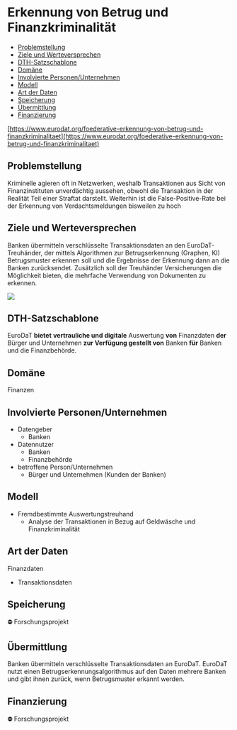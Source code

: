 
# Erkennung von Betrug und Finanzkriminalität
-   [Problemstellung](#problemstellung)
-   [Ziele und Werteversprechen](#ziele)
-   [DTH-Satzschablone](#schablone)
-   [Domäne](#domaene)
-   [Involvierte Personen/Unternehmen](#involv)
-   [Modell](#modell)
-   [Art der Daten](#daten)
-   [Speicherung](#speicherung)
-   [Übermittlung](#uebermittlung)
-   [Finanzierung](#finanzierung)

[https://www.eurodat.org/foederative-erkennung-von-betrug-und-finanzkriminalitaet](https://www.eurodat.org/foederative-erkennung-von-betrug-und-finanzkriminalitaet)

<a name="problemstellung"></a>
## Problemstellung

Kriminelle agieren oft in Netzwerken, weshalb Transaktionen aus Sicht von Finanzinstituten unverdächtig aussehen, obwohl die Transaktion in der Realität Teil einer Straftat darstellt. Weiterhin ist die False-Positive-Rate bei der Erkennung von Verdachtsmeldungen bisweilen zu hoch


<a name="ziele"></a>
## Ziele und Werteversprechen

Banken übermitteln verschlüsselte Transaktionsdaten an den EuroDaT-Treuhänder, der mittels Algorithmen zur Betrugserkennung (Graphen, KI) Betrugsmuster erkennen soll und die Ergebnisse der Erkennung dann an die Banken zurücksendet. Zusätzlich soll der Treuhänder Versicherungen die Möglichkeit bieten, die mehrfache Verwendung von Dokumenten zu erkennen.

![](https://www.eurodat.org/fileadmin/user_upload/EUD_Betrugserkennung.svg)


<a name="schablone"></a>
## DTH-Satzschablone

EuroDaT  **bietet** **vertrauliche und digitale** Auswertung  **von**  Finanzdaten  **der** Bürger und Unternehmen  **zur Verfügung gestellt von**  Banken  **für** Banken und die Finanzbehörde.

<a name="domaene"></a>
## Domäne

Finanzen

<a name="involv"></a>
## Involvierte Personen/Unternehmen

-   Datengeber
    -   Banken
-   Datennutzer
    -   Banken
    -   Finanzbehörde
-   betroffene Person/Unternehmen
    -   Bürger und Unternehmen (Kunden der Banken)

<a name="modell"></a>
## Modell

-   Fremdbestimmte Auswertungstreuhand
    -   Analyse der Transaktionen in Bezug auf Geldwäsche und Finanzkriminalität

<a name="daten"></a>
## Art der Daten

Finanzdaten

-   Transaktionsdaten

<a name="speicherung"></a>
## Speicherung

:no_entry:  Forschungsprojekt

<a name="uebermittlung"></a>
## Übermittlung

Banken übermitteln verschlüsselte Transaktionsdaten an EuroDaT. EuroDaT nutzt einen Betrugserkennungsalgorithmus auf den Daten mehrere Banken und gibt ihnen zurück, wenn Betrugsmuster erkannt werden.

<a name="finanzierung"></a>
## Finanzierung

:no_entry:  Forschungsprojekt
